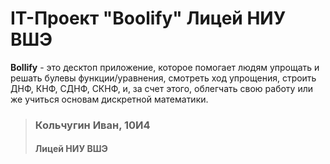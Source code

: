 # IT-Проект "Boolify" Лицей НИУ ВШЭ
**Bollify** - это десктоп приложение, которое помогает людям упрощать и решать булевы функции/уравнения, смотреть ход упрощения, строить ДНФ, КНФ, СДНФ, СКНФ, и, за счет этого, облегчать свою работу или же учиться основам дискретной математики.

> ### Кольчугин Иван, 10И4
> #### Лицей НИУ ВШЭ 
